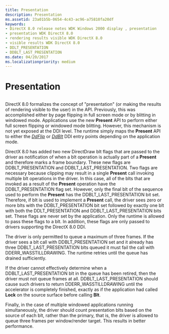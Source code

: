 ```yaml
---
title: Presentation
description: Presentation
ms.assetid: 23a01b5b-0654-4c43-ac96-a75810fa20df
keywords:
- DirectX 8.0 release notes WDK Windows 2000 display , presentation
- presentation WDK DirectX 8.0
- rendering results visible WDK DirectX 8.0
- visible results WDK DirectX 8.0
- DDLT_PRESENTATION
- DDBLT_LAST_PRESENTATION
ms.date: 04/20/2017
ms.localizationpriority: medium
---
```


# Presentation


## <span id="ddk_presentation_gg"></span><span id="DDK_PRESENTATION_GG"></span>


DirectX 8.0 formalizes the concept of "presentation" (or making the results of rendering visible to the user) in the API. Previously, this was accomplished either by page flipping in full screen mode or by blitting in windowed mode. Applications use the new **Present** API to perform either full screen flipping or windowed mode blitting. However, this mechanism is not yet exposed at the DDI level. The runtime simply maps the **Present** API to either the [*DdFlip*](/windows/desktop/api/ddrawint/nc-ddrawint-pdd_surfcb_flip) or [*DdBlt*](/windows/desktop/api/ddrawint/nc-ddrawint-pdd_surfcb_blt) DDI entry points depending on the application mode.

DirectX 8.0 has added two new DirectDraw blt flags that are passed to the driver as notification of when a blt operation is actually part of a **Present** and therefore marks a frame boundary. These new flags are DDBLT\_PRESENTATION and DDBLT\_LAST\_PRESENTATION. Two flags are necessary because clipping may result in a single **Present** call invoking multiple blt operations in the driver. In this case, all of the blts that are invoked as a result of the **Present** operation have the DDBLT\_PRESENTATION flag set. However, only the final blt of the sequence used to perform the **Present** has the DDBLT\_LAST\_PRESENTATION bit set. Therefore, if blt is used to implement a **Present** call, the driver sees zero or more blts with the DDBLT\_PRESENTATION bit set followed by exactly one blt with both the DDLT\_PRESENTATION and DDBLT\_LAST\_PRESENTATION bits set. These flags are never set by the application. Only the runtime is allowed to pass these flags to a blt. In addition, these flags are only passed to drivers supporting the DirectX 8.0 DDI.

The driver is only permitted to queue a maximum of three frames. If the driver sees a blt call with DDBLT\_PRESENTATION set and it already has three DDBLT\_LAST\_PRESENTATION blts queued it must fail the call with DDERR\_WASSTILLDRAWING. The runtime retries until the queue has drained sufficiently.

If the driver cannot effectively determine when a DDBLT\_LAST\_PRESENTATION blt in the queue has been retired, then the driver must not queue frames at all. DDBLT\_LAST\_PRESENTATION should cause such drivers to return DDERR\_WASSTILLDRAWING until the accelerator is completely finished, exactly as if the application had called **Lock** on the source surface before calling **Blt**.

Finally, in the case of multiple windowed applications running simultaneously, the driver should count presentation blts based on the source of each blt, rather than the primary, that is, the driver is allowed to queue three frames per window/render target. This results in better performance.

 

